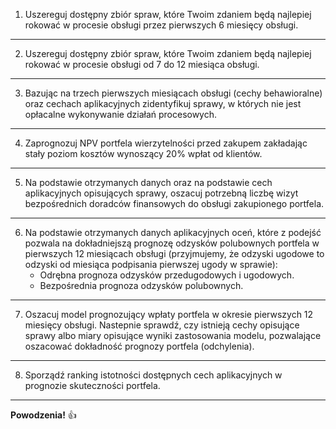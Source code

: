   
  
1. Uszereguj dostępny zbiór spraw, które Twoim zdaniem będą najlepiej rokować w procesie obsługi przez pierwszych 6 miesięcy obsługi. 

---

2. Uszereguj dostępny zbiór spraw, które Twoim zdaniem będą najlepiej rokować w procesie obsługi od 7 do 12 miesiąca obsługi. 

---

3. Bazując na trzech pierwszych miesiącach obsługi (cechy behawioralne) oraz cechach aplikacyjnych zidentyfikuj sprawy, w których nie jest opłacalne wykonywanie działań procesowych.

---

4. Zaprognozuj NPV portfela wierzytelności przed zakupem zakładając stały poziom kosztów wynoszący 20% wpłat od klientów.

---

5. Na podstawie otrzymanych danych oraz na podstawie cech aplikacyjnych opisujących sprawy, oszacuj potrzebną liczbę wizyt bezpośrednich doradców finansowych do obsługi zakupionego portfela.

---

6. Na podstawie otrzymanych danych aplikacyjnych oceń, które z podejść pozwala na dokładniejszą prognozę odzysków polubownych portfela w pierwszych 12 miesiącach obsługi (przyjmujemy, że odzyski ugodowe to odzyski od miesiąca podpisania pierwszej ugody w sprawie):  
   * Odrębna prognoza odzysków przedugodowych i ugodowych. 
   * Bezpośrednia prognoza odzysków polubownych. 

---

7. Oszacuj model prognozujący wpłaty portfela w okresie pierwszych 12 miesięcy obsługi. Nastepnie sprawdź, czy istnieją cechy opisujące sprawy albo miary opisujące wyniki zastosowania modelu, pozwalające oszacować dokładność prognozy portfela (odchylenia). 

---

8. Sporządź ranking istotności dostępnych cech aplikacyjnych w prognozie skuteczności portfela.

---

**Powodzenia!** :+1:
